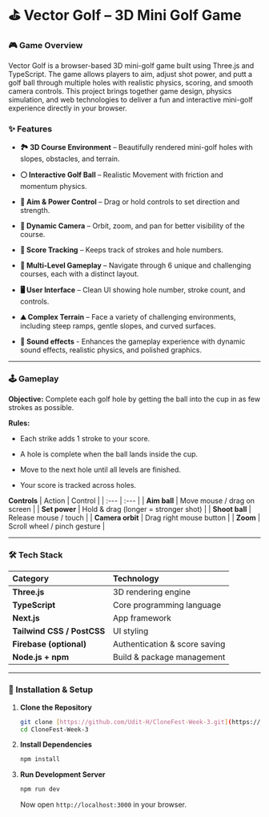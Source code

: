 # ⛳ Vector Golf – 3D Mini Golf Game

### 🎮 Game Overview

Vector Golf is a browser-based 3D mini-golf game built using Three.js and TypeScript.
The game allows players to aim, adjust shot power, and putt a golf ball through multiple holes with realistic physics, scoring, and smooth camera controls. This project brings together game design, physics simulation, and web technologies to deliver a fun and interactive mini-golf experience directly in your browser.

### ✨ Features

* **🏞️ 3D Course Environment** – Beautifully rendered mini-golf holes with slopes, obstacles, and terrain.

* **⚪ Interactive Golf Ball** – Realistic Movement with friction and momentum physics.

* **🎯 Aim & Power Control** – Drag or hold controls to set direction and strength.

* **📸 Dynamic Camera** – Orbit, zoom, and pan for better visibility of the course.

* **📝 Score Tracking** – Keeps track of strokes and hole numbers.

* **🚩 Multi-Level Gameplay** – Navigate through 6 unique and challenging courses, each with a distinct layout.

* **🖥️ User Interface** – Clean UI showing hole number, stroke count, and controls.

* **⛰️ Complex Terrain** – Face a variety of challenging environments, including steep ramps, gentle slopes, and curved surfaces.

* **🎵 Sound effects** - Enhances the gameplay experience with dynamic sound effects, realistic physics, and polished graphics.

---

### 🕹️ Gameplay

**Objective:**
Complete each golf hole by getting the ball into the cup in as few strokes as possible.

**Rules:**

* Each strike adds 1 stroke to your score.

* A hole is complete when the ball lands inside the cup.

* Move to the next hole until all levels are finished.

* Your score is tracked across holes.

**Controls**
| Action | Control |
| :--- | :--- |
| **Aim ball** | Move mouse / drag on screen |
| **Set power** | Hold & drag (longer = stronger shot) |
| **Shoot ball** | Release mouse / touch |
| **Camera orbit** | Drag right mouse button |
| **Zoom** | Scroll wheel / pinch gesture |

---

### 🛠️ Tech Stack

| Category | Technology |
| :--- | :--- |
| **Three.js** | 3D rendering engine |
| **TypeScript** | Core programming language |
| **Next.js** | App framework |
| **Tailwind CSS / PostCSS** | UI styling |
| **Firebase (optional)** | Authentication & score saving |
| **Node.js + npm** | Build & package management |

---

### 🚀 Installation & Setup

1.  **Clone the Repository**

    ```bash
    git clone [https://github.com/Udit-H/CloneFest-Week-3.git](https://github.com/Udit-H/CloneFest-Week-3.git)
    cd CloneFest-Week-3
    ```

2.  **Install Dependencies**

    ```bash
    npm install
    ```

3.  **Run Development Server**

    ```bash
    npm run dev
    ```

    Now open `http://localhost:3000` in your browser.
